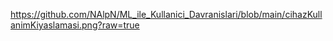 https://github.com/NAlpN/ML_ile_Kullanici_Davranislari/blob/main/cihazKullanimKiyaslamasi.png?raw=true
